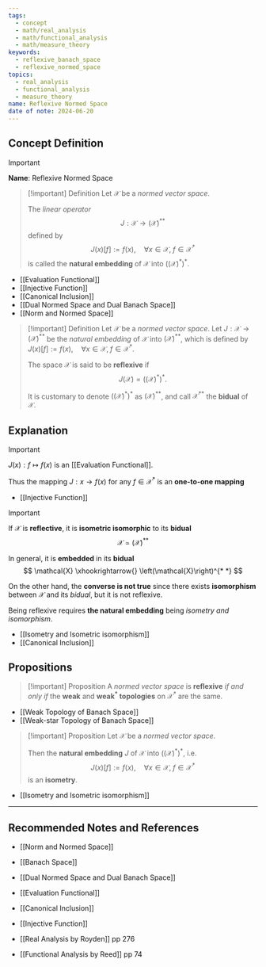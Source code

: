 ```yaml
---
tags:
  - concept
  - math/real_analysis
  - math/functional_analysis
  - math/measure_theory
keywords:
  - reflexive_banach_space
  - reflexive_normed_space
topics:
  - real_analysis
  - functional_analysis
  - measure_theory
name: Reflexive Normed Space
date of note: 2024-06-20
---
```


## Concept Definition

>[!important]
>**Name**: Reflexive Normed Space

>[!important] Definition
>Let $\mathcal{X}$ be a *normed vector space*. 
>
>The *linear operator* $$J: \mathcal{X} \to \left(\mathcal{X}\right)^{* *}$$ defined by
>$$
>J(x)[f] := f(x), \quad \forall x\in \mathcal{X}, \; f\in \mathcal{X}^{*}
>$$
>is called the **natural embedding** of $\mathcal{X}$ into $\left(\left(\mathcal{X}\right)^{*}\right)^{*}$.

- [[Evaluation Functional]]
- [[Injective Function]]
- [[Canonical Inclusion]]
- [[Dual Normed Space and Dual Banach Space]]
- [[Norm and Normed Space]]

>[!important] Definition
>Let $\mathcal{X}$ be a *normed vector space*. Let $J: \mathcal{X} \to \left(\mathcal{X}\right)^{* *}$ be the *natural embedding* of $\mathcal{X}$ into $\left(\mathcal{X}\right)^{* *}$, which is defined by $J(x)[f] := f(x), \quad \forall x\in \mathcal{X}, \; f\in \mathcal{X}^{*}.$
>
>The space $\mathcal{X}$ is said to be **reflexive** if $$J(\mathcal{X}) = \left(\left(\mathcal{X}\right)^{*}\right)^{*}.$$
>
>It is customary to denote $\left(\left(\mathcal{X}\right)^{*}\right)^{*}$ as $\left(\mathcal{X}\right)^{**}$, and call $\mathcal{X}^{* *}$ the **bidual** of $\mathcal{X}$.

## Explanation

>[!important]
>$J(x): f \mapsto f(x)$ is an [[Evaluation Functional]].
>
>Thus the mapping $J: x \to f(x)$ for any $f\in \mathcal{X}^{*}$ is an **one-to-one mapping**

- [[Injective Function]]

>[!important]
>If $\mathcal{X}$ is **reflective**, it is **isometric isomorphic** to its **bidual**
>$$
>\mathcal{X} \simeq \left(\mathcal{X}\right)^{* *}
>$$
>
>In general, it is **embedded** in its **bidual**
>$$
>\mathcal{X} \xhookrightarrow{} \left(\mathcal{X}\right)^{* *}
>$$
>
>On the other hand, the **converse is not true** since there exists **isomorphism** between $\mathcal{X}$ and its *bidual*, but it is not reflexive.
>
>Being reflexive requires **the natural embedding** being *isometry and isomorphism*.

- [[Isometry and Isometric isomorphism]]
- [[Canonical Inclusion]]



## Propositions

>[!important] Proposition
>A *normed vector space* is **reflexive** *if and only if* the **weak** and **weak$^{*}$ topologies** on $\mathcal{X}^{*}$ are the same.

- [[Weak Topology of Banach Space]]
- [[Weak-star Topology of Banach Space]]

>[!important] Proposition
>Let $\mathcal{X}$ be a *normed vector space*. 
>
>Then the **natural embedding** $J$ of $\mathcal{X}$ into $\left(\left(\mathcal{X}\right)^{*}\right)^{*}$, i.e. $$J(x)[f] := f(x), \quad \forall x\in \mathcal{X}, \; f\in \mathcal{X}^{*}$$ is an **isometry**.

- [[Isometry and Isometric isomorphism]]



-----------
##  Recommended Notes and References


- [[Norm and Normed Space]]
- [[Banach Space]]

- [[Dual Normed Space and Dual Banach Space]]

- [[Evaluation Functional]]
- [[Canonical Inclusion]]
- [[Injective Function]]


- [[Real Analysis by Royden]]  pp 276
- [[Functional Analysis by Reed]] pp 74

